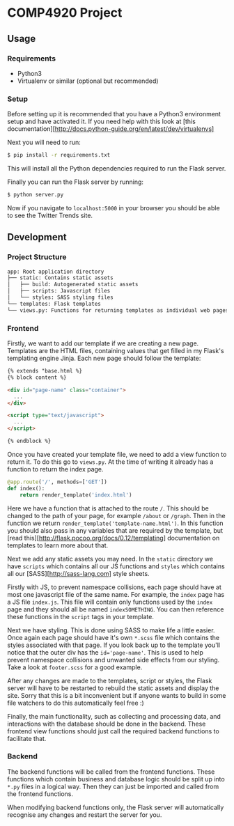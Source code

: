 # COMP4920 Project

## Usage

### Requirements

+ Python3
+ Virtualenv or similar (optional but recommended)

### Setup

Before setting up it is recommended that you have a Python3 environment setup and have activated it. If you need help with this look at [this documentation][http://docs.python-guide.org/en/latest/dev/virtualenvs]

Next you will need to run:

```bash
$ pip install -r requirements.txt
```

This will install all the Python dependencies required to run the Flask server.

Finally you can run the Flask server by running:

```bash
$ python server.py
```

Now if you navigate to `localhost:5000` in your browser you should be able to see the Twitter Trends site.

## Development

### Project Structure

```txt
app: Root application directory
├── static: Contains static assets
│   ├── build: Autogenerated static assets
│   ├── scripts: Javascript files
│   └── styles: SASS styling files
└── templates: Flask templates
└── views.py: Functions for returning templates as individual web pages
```

### Frontend

Firstly, we want to add our template if we are creating a new page. Templates are the HTML files, containing values that get filled in my Flask's templating engine Jinja. Each new page should follow the template:

```html
{% extends "base.html %}
{% block content %}

<div id="page-name" class="container">
  ...
</div>

<script type="text/javascript">
  ...
</script>

{% endblock %}
```

Once you have created your template file, we need to add a view function to return it. To do this go to `views.py`. At the time of writing it already has a function to return the index page.

```python
@app.route('/', methods=['GET'])
def index():
    return render_template('index.html')
```

Here we have a function that is attached to the route `/`. This should be changed to the path of your page, for example `/about` or `/graph`. Then in the function we return `render_template('template-name.html')`. In this function you should also pass in any variables that are required by the template, but [read this][http://flask.pocoo.org/docs/0.12/templating] documentation on templates to learn more about that.

Next we add any static assets you may need. In the `static` directory we have `scripts` which contains all our JS functions and `styles` which contains all our [SASS][http://sass-lang.com] style sheets.

Firstly with JS, to prevent namespace collisions, each page should have at most one javascript file of the same name. For example, the `index` page has a JS file `index.js`. This file will contain only functions used by the `index` page and they should all be named `indexSOMETHING`. You can then reference these functions in the `script` tags in your template.

Next we have styling. This is done using SASS to make life a little easier. Once again each page should have it's own `*.scss` file which contains the styles associated with that page. If you look back up to the template you'll notice that the outer div has the `id='page-name'`. This is used to help prevent namespace collisions and unwanted side effects from our styling. Take a look at `footer.scss` for a good example.

After any changes are made to the templates, script or styles, the Flask server will have to be restarted to rebuild the static assets and display the site. Sorry that this is a bit inconvenient but if anyone wants to build in some file watchers to do this automatically feel free :)

Finally, the main functionality, such as collecting and processing data, and interactions with the database should be done in the backend. These frontend view functions should just call the required backend functions to facilitate that.

### Backend

The backend functions will be called from the frontend functions. These functions which contain business and database logic should be split up into `*.py` files in a logical way. Then they can just be imported and called from the frontend functions.

When modifying backend functions only, the Flask server will automatically recognise any changes and restart the server for you.
